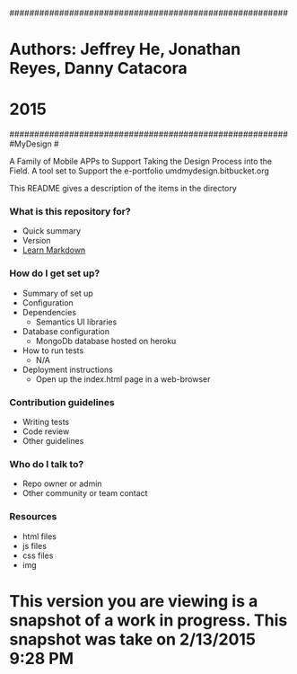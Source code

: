 ########################################################
# Authors: Jeffrey He, Jonathan Reyes, Danny Catacora  #
# 2015                                                 # 
########################################################
#MyDesign #

A Family of Mobile APPs to Support Taking the Design Process into the Field. A tool set to Support the e-portfolio
umdmydesign.bitbucket.org

This README gives a description of the items in the directory

### What is this repository for? ###

* Quick summary
* Version
* [Learn Markdown](https://bitbucket.org/tutorials/markdowndemo)

### How do I get set up? ###

* Summary of set up
* Configuration
* Dependencies
	- Semantics UI libraries
* Database configuration
	- MongoDb database hosted on heroku
* How to run tests
	- N/A
* Deployment instructions
	- Open up the index.html page in a web-browser

### Contribution guidelines ###

* Writing tests
* Code review
* Other guidelines

### Who do I talk to? ###

* Repo owner or admin
* Other community or team contact

### Resources ###
* html files
* js files
* css files
* img


# This version you are viewing is a snapshot of a work in progress. This snapshot was take on 2/13/2015 9:28 PM



